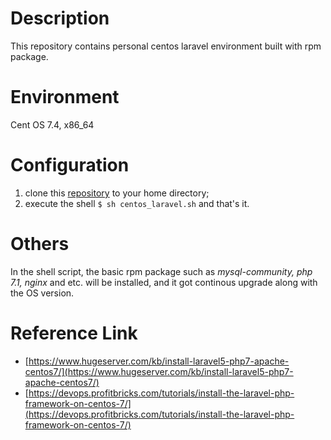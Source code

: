# Description
This repository contains personal centos laravel environment built with rpm package.

# Environment
Cent OS 7.4, x86_64

# Configuration
1. clone this [repository](https://github.com/Porsche5108/RPM_Series_Laravel.git) to your home directory;
2. execute the shell `$ sh centos_laravel.sh` and that's it.

# Others
In the shell script, the basic rpm package such as <i>mysql-community, php 7.1, nginx</i> and etc. will be installed, and it got continous upgrade along with the OS version.

# Reference Link
* [https://www.hugeserver.com/kb/install-laravel5-php7-apache-centos7/](https://www.hugeserver.com/kb/install-laravel5-php7-apache-centos7/)
* [https://devops.profitbricks.com/tutorials/install-the-laravel-php-framework-on-centos-7/](https://devops.profitbricks.com/tutorials/install-the-laravel-php-framework-on-centos-7/)
